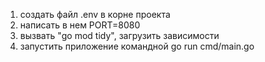 1. создать файл .env в корне проекта
2. написать в нем PORT=8080 
3. вызвать "go mod tidy", загрузить зависимости
4. запустить приложение командной go run cmd/main.go 